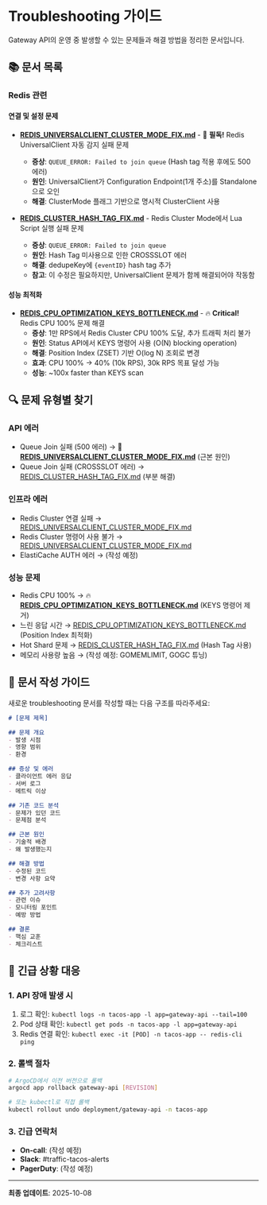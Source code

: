 # Troubleshooting 가이드

Gateway API의 운영 중 발생할 수 있는 문제들과 해결 방법을 정리한 문서입니다.

## 📚 문서 목록

### Redis 관련

#### 연결 및 설정 문제
- **[REDIS_UNIVERSALCLIENT_CLUSTER_MODE_FIX.md](./REDIS_UNIVERSALCLIENT_CLUSTER_MODE_FIX.md)** - 🔴 **필독!** Redis UniversalClient 자동 감지 실패 문제
  - **증상**: `QUEUE_ERROR: Failed to join queue` (Hash tag 적용 후에도 500 에러)
  - **원인**: UniversalClient가 Configuration Endpoint(1개 주소)를 Standalone으로 오인
  - **해결**: ClusterMode 플래그 기반으로 명시적 ClusterClient 사용

- **[REDIS_CLUSTER_HASH_TAG_FIX.md](./REDIS_CLUSTER_HASH_TAG_FIX.md)** - Redis Cluster Mode에서 Lua Script 실행 실패 문제
  - **증상**: `QUEUE_ERROR: Failed to join queue`
  - **원인**: Hash Tag 미사용으로 인한 CROSSSLOT 에러
  - **해결**: dedupeKey에 `{eventID}` hash tag 추가
  - **참고**: 이 수정은 필요하지만, UniversalClient 문제가 함께 해결되어야 작동함

#### 성능 최적화
- **[REDIS_CPU_OPTIMIZATION_KEYS_BOTTLENECK.md](./REDIS_CPU_OPTIMIZATION_KEYS_BOTTLENECK.md)** - 🔥 **Critical!** Redis CPU 100% 문제 해결
  - **증상**: 1만 RPS에서 Redis Cluster CPU 100% 도달, 추가 트래픽 처리 불가
  - **원인**: Status API에서 KEYS 명령어 사용 (O(N) blocking operation)
  - **해결**: Position Index (ZSET) 기반 O(log N) 조회로 변경
  - **효과**: CPU 100% → 40% (10k RPS), 30k RPS 목표 달성 가능
  - **성능**: ~100x faster than KEYS scan

## 🔍 문제 유형별 찾기

### API 에러
- Queue Join 실패 (500 에러) → 🔴 **[REDIS_UNIVERSALCLIENT_CLUSTER_MODE_FIX.md](./REDIS_UNIVERSALCLIENT_CLUSTER_MODE_FIX.md)** (근본 원인)
- Queue Join 실패 (CROSSSLOT 에러) → [REDIS_CLUSTER_HASH_TAG_FIX.md](./REDIS_CLUSTER_HASH_TAG_FIX.md) (부분 해결)

### 인프라 에러
- Redis Cluster 연결 실패 → [REDIS_UNIVERSALCLIENT_CLUSTER_MODE_FIX.md](./REDIS_UNIVERSALCLIENT_CLUSTER_MODE_FIX.md)
- Redis Cluster 명령어 사용 불가 → [REDIS_UNIVERSALCLIENT_CLUSTER_MODE_FIX.md](./REDIS_UNIVERSALCLIENT_CLUSTER_MODE_FIX.md)
- ElastiCache AUTH 에러 → (작성 예정)

### 성능 문제
- Redis CPU 100% → 🔥 **[REDIS_CPU_OPTIMIZATION_KEYS_BOTTLENECK.md](./REDIS_CPU_OPTIMIZATION_KEYS_BOTTLENECK.md)** (KEYS 명령어 제거)
- 느린 응답 시간 → [REDIS_CPU_OPTIMIZATION_KEYS_BOTTLENECK.md](./REDIS_CPU_OPTIMIZATION_KEYS_BOTTLENECK.md) (Position Index 최적화)
- Hot Shard 문제 → [REDIS_CLUSTER_HASH_TAG_FIX.md](./REDIS_CLUSTER_HASH_TAG_FIX.md) (Hash Tag 사용)
- 메모리 사용량 높음 → (작성 예정: GOMEMLIMIT, GOGC 튜닝)

## 📝 문서 작성 가이드

새로운 troubleshooting 문서를 작성할 때는 다음 구조를 따라주세요:

```markdown
# [문제 제목]

## 문제 개요
- 발생 시점
- 영향 범위
- 환경

## 증상 및 에러
- 클라이언트 에러 응답
- 서버 로그
- 메트릭 이상

## 기존 코드 분석
- 문제가 있던 코드
- 문제점 분석

## 근본 원인
- 기술적 배경
- 왜 발생했는지

## 해결 방법
- 수정된 코드
- 변경 사항 요약

## 추가 고려사항
- 관련 이슈
- 모니터링 포인트
- 예방 방법

## 결론
- 핵심 교훈
- 체크리스트
```

## 🚀 긴급 상황 대응

### 1. API 장애 발생 시
1. 로그 확인: `kubectl logs -n tacos-app -l app=gateway-api --tail=100`
2. Pod 상태 확인: `kubectl get pods -n tacos-app -l app=gateway-api`
3. Redis 연결 확인: `kubectl exec -it [POD] -n tacos-app -- redis-cli ping`

### 2. 롤백 절차
```bash
# ArgoCD에서 이전 버전으로 롤백
argocd app rollback gateway-api [REVISION]

# 또는 kubectl로 직접 롤백
kubectl rollout undo deployment/gateway-api -n tacos-app
```

### 3. 긴급 연락처
- **On-call**: (작성 예정)
- **Slack**: #traffic-tacos-alerts
- **PagerDuty**: (작성 예정)

---

**최종 업데이트**: 2025-10-08
